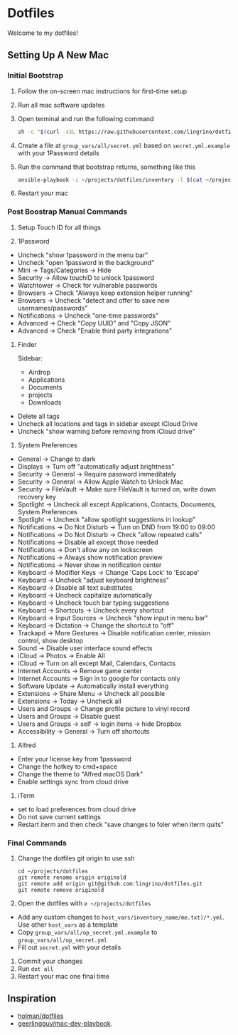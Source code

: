 # Dotfiles

Welcome to my dotfiles!

## Setting Up A New Mac

### Initial Bootstrap

1. Follow the on-screen mac instructions for first-time setup

1. Run all mac software updates

1. Open terminal and run the following command

   ```bash
   sh -c "$(curl -sSL https://raw.githubusercontent.com/lingrino/dotfiles/HEAD/bootstrap.sh)"
   ```

1. Create a file at `group_vars/all/secret.yml` based on `secret.yml.example` with your
   1Password details

1. Run the command that bootstrap returns, something like this

   ```bash
   ansible-playbook -i ~/projects/dotfiles/inventory -l $(cat ~/projects/dotfiles/me.txt) ~/projects/dotfiles main.yml -K --skip-tags "post"
   ```

1. Restart your mac

### Post Boostrap Manual Commands

1. Setup Touch ID for all things

1. 1Password

- Uncheck "show 1password in the menu bar"
- Uncheck "open 1password in the background"
- Mini -> Tags/Categories -> Hide
- Security -> Allow touchID to unlock 1password
- Watchtower -> Check for vulnerable passwords
- Browsers -> Check "Always keep extension helper running"
- Browsers -> Uncheck "detect and offer to save new usernames/passwords"
- Notifications -> Uncheck "one-time passwords"
- Advanced -> Check "Copy UUID" and "Copy JSON"
- Advanced -> Check "Enable third party integrations"

1. Finder

   Sidebar:
   - Airdrop
   - Applications
   - Documents
   - projects
   - Downloads

- Delete all tags
- Uncheck all locations and tags in sidebar except iCloud Drive
- Uncheck "show warning before removing from iCloud drive"

1. System Preferences

- General -> Change to dark
- Displays -> Turn off "automatically adjust brightness"
- Security -> General -> Require password immeditately
- Security -> General -> Allow Apple Watch to Unlock Mac
- Security -> FileVault -> Make sure FileVault is turned on, write down recovery key
- Spotlight -> Uncheck all except Applications, Contacts, Documents, System Preferences
- Spotlight -> Uncheck "allow spotlight suggestions in lookup"
- Notifications -> Do Not Disturb -> Turn on DND from 19:00 to 09:00
- Notifications -> Do Not Disturb -> Check "allow repeated calls"
- Notifications -> Disable all except those needed
- Notifications -> Don't allow any on lockscreen
- Notifications -> Always show notification preview
- Notifications -> Never show in notification center
- Keyboard -> Modifier Keys -> Change 'Caps Lock' to 'Escape'
- Keyboard -> Uncheck "adjust keyboard brightness"
- Keyboard -> Disable all text substitutes
- Keyboard -> Uncheck capitalize automatically
- Keyboard -> Uncheck touch bar typing suggestions
- Keyboard -> Shortcuts -> Uncheck every shortcut
- Keyboard -> Input Sources -> Uncheck "show input in menu bar"
- Keyboard -> Dictation -> Change the shortcut to "off"
- Trackapd -> More Gestures -> Disable notification center, mission control, show desktop
- Sound -> Disable user interface sound effects
- iCloud -> Photos -> Enable All
- iCloud -> Turn on all except Mail, Calendars, Contacts
- Internet Accounts -> Remove game center
- Internet Accounts -> Sign in to google for contacts only
- Software Update -> Automatically install everything
- Extensions -> Share Menu -> Uncheck all possible
- Extensions -> Today -> Uncheck all
- Users and Groups -> Change profile picture to vinyl record
- Users and Groups -> Disable guest
- Users and Groups -> self -> login items -> hide Dropbox
- Accessibility -> General -> Turn off shortcuts

1. Alfred

- Enter your license key from 1password
- Change the hotkey to cmd+space
- Change the theme to "Alfred macOS Dark"
- Enable settings sync from cloud drive

1. iTerm

- set to load preferences from cloud drive
- Do not save current settings
- Restart iterm and then check "save changes to foler when iterm quits"

### Final Commands

1. Change the dotfiles git origin to use ssh

   ```shell
   cd ~/projects/dotfiles
   git remote rename origin originold
   git remote add origin git@github.com:lingrino/dotfiles.git
   git remote remove originold
   ```

1. Open the dotfiles with `e ~/projects/dotfiles`

- Add any custom changes to `host_vars/inventory_name/me.txt)/*.yml`. Use other
  `host_vars` as a template
- Copy `group_vars/all/op_secret.yml.example` to `group_vars/all/op_secret.yml`
- Fill out `secret.yml` with your details

1. Commit your changes
1. Run `dot all`
1. Restart your mac one final time

## Inspiration

- [holman/dotfiles](https://github.com/holman/dotfiles)
- [geerlingguy/mac-dev-playbook](https://github.com/geerlingguy/mac-dev-playbook).
